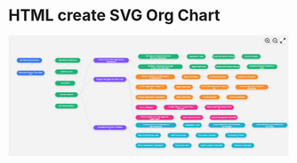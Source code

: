 # HTML create SVG Org Chart

![alt text](https://github.com/lkcreater/org_chart_html_js/blob/main/Screenshot%202568-10-26%20at%2022.13.44.png?raw=true)
